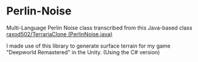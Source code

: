 # Perlin-Noise
Multi-Language Perlin Noise class transcribed from this Java-based class [raxod502/TerrariaClone (PerlinNoise.java)](https://github.com/raxod502/TerrariaClone/blob/master/src/PerlinNoise.java)

I made use of this library to generate surface terrain for my game "Deepworld Remastered" in the Unity.
(Using the C# version)
